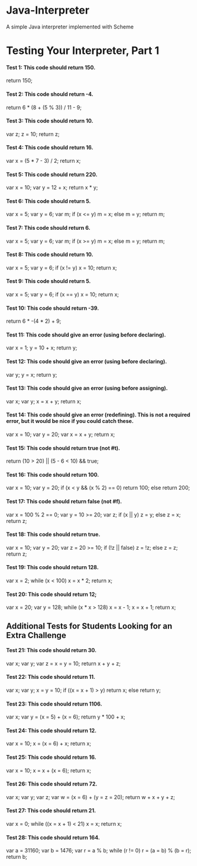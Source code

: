 # Java-Interpreter
A simple Java interpreter implemented with Scheme

# Testing Your Interpreter, Part 1

#### Test 1: This code should return 150.

return 150;

#### Test 2: This code should return -4.

return 6 * (8 + (5 % 3)) / 11 - 9;

#### Test 3: This code should return 10.

var z;
z = 10;
return z;

#### Test 4: This code should return 16.

var x = (5 * 7 - 3) / 2;
return x;

#### Test 5: This code should return 220.

var x = 10;
var y = 12 + x;
return x * y;

#### Test 6: This code should return 5.

var x = 5;
var y = 6;
var m;
if (x <= y)
  m = x;
else
  m = y;
return m;

#### Test 7: This code should return 6.

var x = 5;
var y = 6;
var m;
if (x >= y)
  m = x;
else
  m = y;
return m;

#### Test 8: This code should return 10.

var x = 5;
var y = 6;
if (x != y)
  x = 10;
return x;

#### Test 9: This code should return 5.

var x = 5;
var y = 6;
if (x == y)
  x = 10;
return x;

#### Test 10: This code should return -39.

return 6 * -(4 * 2) + 9;

#### Test 11: This code should give an error (using before declaring).

var x = 1;
y = 10 + x;
return y;

#### Test 12: This code should give an error (using before declaring).

var y;
y = x;
return y;

#### Test 13: This code should give an error (using before assigning).

var x;
var y;
x = x + y;
return x;

#### Test 14: This code should give an error (redefining). This is not a required error, but it would be nice if you could catch these.

var x = 10;
var y = 20;
var x = x + y;
return x;

#### Test 15: This code should return true (not #t).

return (10 > 20) || (5 - 6 < 10) && true;

#### Test 16: This code should return 100.

var x = 10;
var y = 20;
if (x < y && (x % 2) == 0)
  return 100;
else
  return 200;

#### Test 17: This code should return false (not #f).

var x = 100 % 2 == 0;
var y = 10 >= 20;
var z;
if (x || y)
  z = y;
else
  z = x;
return z;

#### Test 18: This code should return true.

var x = 10;
var y = 20;
var z = 20 >= 10;
if (!z || false)
  z = !z;
else
  z = z;
return z;

#### Test 19: This code should return 128.

var x = 2;
while (x < 100)
  x = x * 2;
return x;

#### Test 20: This code should return 12;

var x = 20;
var y = 128;
while (x * x > 128)
  x = x - 1;
x = x + 1;
return x;

## Additional Tests for Students Looking for an Extra Challenge

#### Test 21: This code should return 30.

var x;
var y;
var z = x = y = 10;
return x + y + z;

#### Test 22: This code should return 11.

var x;
var y;
x = y = 10;
if ((x = x + 1) > y)
  return x;
else
  return y;

#### Test 23: This code should return 1106.

var x;
var y = (x = 5) + (x = 6);
return y * 100 + x;

#### Test 24: This code should return 12.

var x = 10;
x = (x = 6) + x;
return x;

#### Test 25: This code should return 16.

var x = 10;
x = x + (x = 6);
return x;

#### Test 26: This code should return 72.

var x;
var y;
var z;
var w = (x = 6) + (y = z = 20);
return w + x + y + z;

#### Test 27: This code should return 21.

var x = 0;
while ((x = x + 1) < 21)
  x = x;
return x;

#### Test 28: This code should return 164.

var a = 31160;
var b = 1476;
var r = a % b;
while (r != 0)
  r = (a = b) % (b = r);
return b;

